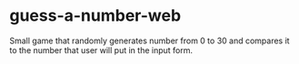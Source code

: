 # guess-a-number-web
 
Small game that randomly generates number from 0 to 30 and compares it to the number that user will put in the input form. 
